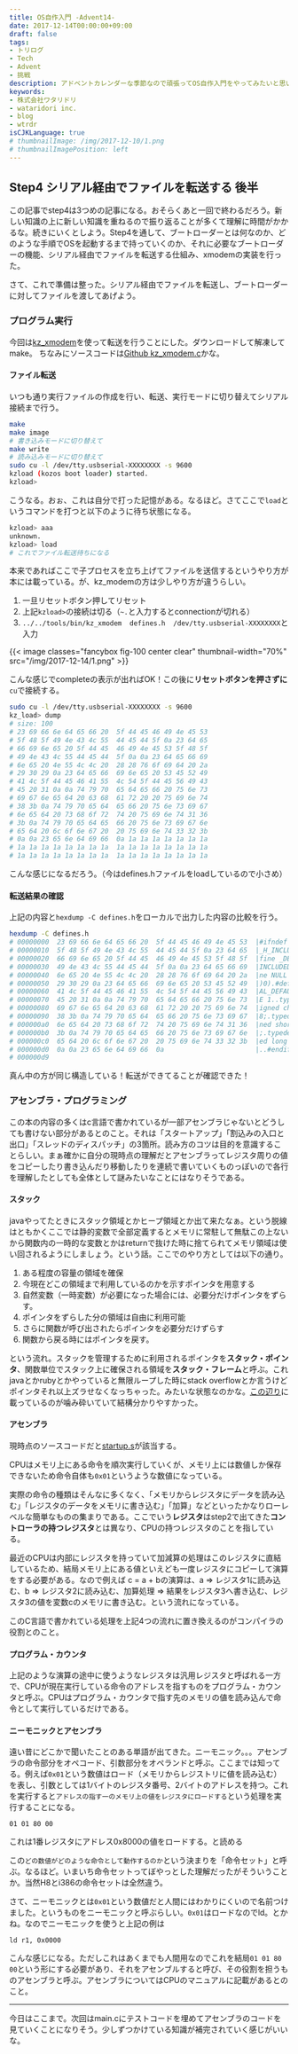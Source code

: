 ```yaml
---
title: OS自作入門 -Advent14-
date: 2017-12-14T00:00:00+09:00
draft: false
tags:
- トリログ
- Tech
- Advent
- 挑戦
description: アドベントカレンダーな季節なので頑張ってOS自作入門をやってみたいと思います。今回は4step目の後半です！ファイル転送についてやっていきます。
keywords:
- 株式会社ワタリドリ
- wataridori inc.
- blog
- wtrdr
isCJKLanguage: true
# thumbnailImage: /img/2017-12-10/1.png
# thumbnailImagePosition: left
---
```


## Step4 シリアル経由でファイルを転送する 後半

この記事でstep4は3つめの記事になる。おそらくあと一回で終わるだろう。新しい知識の上に新しい知識を重ねるので振り返ることが多くて理解に時間がかかるな。続きにいくとしよう。Step4を通して、ブートローダーとは何なのか、どのような手順でOSを起動するまで持っていくのか、それに必要なブートローダーの機能、シリアル経由でファイルを転送する仕組み、xmodemの実装を行った。

さて、これで準備は整った。シリアル経由でファイルを転送し、ブートローダーに対してファイルを渡してあげよう。

### プログラム実行

今回は[kz_xmodem](https://ja.osdn.net/projects/kz-xmodem/)を使って転送を行うことにした。ダウンロードして解凍してmake。
ちなみにソースコードは[Github kz_xmodem.c](https://github.com/kshimo69/h83069fos/blob/master/tools/kz_xmodem/src/kz_xmodem.c)かな。

#### ファイル転送

いつも通り実行ファイルの作成を行い、転送、実行モードに切り替えてシリアル接続まで行う。

```sh
make
make image
# 書き込みモードに切り替えて
make write
# 読み込みモードに切り替えて
sudo cu -l /dev/tty.usbserial-XXXXXXXX -s 9600
kzload (kozos boot loader) started.
kzload>
```

こうなる。おぉ、これは自分で打った記憶がある。なるほど。さてここで`load`というコマンドを打つと以下のように待ち状態になる。


```sh
kzload> aaa
unknown.
kzload> load
# これでファイル転送待ちになる
```

本来であればここで子プロセスを立ち上げてファイルを送信するというやり方が本には載っている。が、kz_modemの方は少しやり方が違うらしい。

1. 一旦リセットボタン押してリセット
1. 上記`kzload>`の接続は切る（`~.`と入力するとconnectionが切れる）
1. `../../tools/bin/kz_xmodem  defines.h  /dev/tty.usbserial-XXXXXXXX`と入力

{{< image classes="fancybox fig-100 center clear" thumbnail-width="70%" src="/img/2017-12-14/1.png" >}}

こんな感じでcompleteの表示が出ればOK！この後に**リセットボタンを押さずに**`cu`で接続する。

```sh
sudo cu -l /dev/tty.usbserial-XXXXXXXX -s 9600
kz_load> dump
# size: 100
# 23 69 66 6e 64 65 66 20  5f 44 45 46 49 4e 45 53
# 5f 48 5f 49 4e 43 4c 55  44 45 44 5f 0a 23 64 65
# 66 69 6e 65 20 5f 44 45  46 49 4e 45 53 5f 48 5f
# 49 4e 43 4c 55 44 45 44  5f 0a 0a 23 64 65 66 69
# 6e 65 20 4e 55 4c 4c 20  28 28 76 6f 69 64 20 2a
# 29 30 29 0a 23 64 65 66  69 6e 65 20 53 45 52 49
# 41 4c 5f 44 45 46 41 55  4c 54 5f 44 45 56 49 43
# 45 20 31 0a 0a 74 79 70  65 64 65 66 20 75 6e 73
# 69 67 6e 65 64 20 63 68  61 72 20 20 75 69 6e 74
# 38 3b 0a 74 79 70 65 64  65 66 20 75 6e 73 69 67
# 6e 65 64 20 73 68 6f 72  74 20 75 69 6e 74 31 36
# 3b 0a 74 79 70 65 64 65  66 20 75 6e 73 69 67 6e
# 65 64 20 6c 6f 6e 67 20  20 75 69 6e 74 33 32 3b
# 0a 0a 23 65 6e 64 69 66  0a 1a 1a 1a 1a 1a 1a 1a
# 1a 1a 1a 1a 1a 1a 1a 1a  1a 1a 1a 1a 1a 1a 1a 1a
# 1a 1a 1a 1a 1a 1a 1a 1a  1a 1a 1a 1a 1a 1a 1a 1a
```

こんな感じになるだろう。（今はdefines.hファイルをloadしているので小さめ）

#### 転送結果の確認

上記の内容と`hexdump -C defines.h`をローカルで出力した内容の比較を行う。

```sh
hexdump -C defines.h
# 00000000  23 69 66 6e 64 65 66 20  5f 44 45 46 49 4e 45 53  |#ifndef _DEFINES|
# 00000010  5f 48 5f 49 4e 43 4c 55  44 45 44 5f 0a 23 64 65  |_H_INCLUDED_.#de|
# 00000020  66 69 6e 65 20 5f 44 45  46 49 4e 45 53 5f 48 5f  |fine _DEFINES_H_|
# 00000030  49 4e 43 4c 55 44 45 44  5f 0a 0a 23 64 65 66 69  |INCLUDED_..#defi|
# 00000040  6e 65 20 4e 55 4c 4c 20  28 28 76 6f 69 64 20 2a  |ne NULL ((void *|
# 00000050  29 30 29 0a 23 64 65 66  69 6e 65 20 53 45 52 49  |)0).#define SERI|
# 00000060  41 4c 5f 44 45 46 41 55  4c 54 5f 44 45 56 49 43  |AL_DEFAULT_DEVIC|
# 00000070  45 20 31 0a 0a 74 79 70  65 64 65 66 20 75 6e 73  |E 1..typedef uns|
# 00000080  69 67 6e 65 64 20 63 68  61 72 20 20 75 69 6e 74  |igned char  uint|
# 00000090  38 3b 0a 74 79 70 65 64  65 66 20 75 6e 73 69 67  |8;.typedef unsig|
# 000000a0  6e 65 64 20 73 68 6f 72  74 20 75 69 6e 74 31 36  |ned short uint16|
# 000000b0  3b 0a 74 79 70 65 64 65  66 20 75 6e 73 69 67 6e  |;.typedef unsign|
# 000000c0  65 64 20 6c 6f 6e 67 20  20 75 69 6e 74 33 32 3b  |ed long  uint32;|
# 000000d0  0a 0a 23 65 6e 64 69 66  0a                       |..#endif.|
# 000000d9
```

真ん中の方が同じ構造している！転送ができてることが確認できた！

### アセンブラ・プログラミング

この本の内容の多くはc言語で書かれているが一部アセンブラじゃないとどうしても書けない部分があるとのこと。それは「スタートアップ」「割込みの入口と出口」「スレッドのディスパッチ」の3箇所。読み方のコツは目的を意識することらしい。まぁ確かに自分の現時点の理解だとアセンブラってレジスタ周りの値をコピーしたり書き込んだり移動したりを連続で書いていくものっぽいので各行を理解したとしても全体として謎みたいなことにはなりそうである。

#### スタック

javaやってたときにスタック領域とかヒープ領域とか出て来たなぁ。という脱線はともかくここでは静的変数で全部定義するとメモリに常駐して無駄この上ないから関数内の一時的な変数とかはreturnで抜けた時に捨てられてメモリ領域は使い回されるようにしましょう。という話。ここでのやり方としては以下の通り。

1. ある程度の容量の領域を確保
1. 今現在どこの領域まで利用しているのかを示すポインタを用意する
1. 自然変数（一時変数）が必要になった場合には、必要分だけポインタをずらす。
1. ポインタをずらした分の領域は自由に利用可能
1. さらに関数が呼び出されたらポインタを必要分だけずらす
1. 関数から戻る時にはポインタを戻す。

という流れ。スタックを管理するために利用されるポインタを**スタック・ポインタ**、関数単位でスタック上に確保される領域を**スタック・フレーム**と呼ぶ。これjavaとかrubyとかやっていると無限ループした時にstack overflowとか言うけどポインタそれ以上ズラせなくなっちゃった。みたいな状態なのかな。[この辺り](https://www.uquest.co.jp/embedded/learning/lecture07-1.html)に載っているのが噛み砕いていて結構分かりやすかった。

#### アセンブラ

現時点のソースコードだと[startup.s](https://github.com/wtrdr/os-advent2017/blob/master/04/bootload/startup.s)が該当する。

CPUはメモリ上にある命令を順次実行していくが、メモリ上には数値しか保存できないため命令自体も`0x01`というような数値になっている。

実際の命令の種類はそんなに多くなく、「メモリからレジスタにデータを読み込む」「レジスタのデータをメモリに書き込む」「加算」などといったかなりローレベルな簡単なものの集まりである。ここでいう**レジスタ**はstep2で出てきた**コントローラの持つレジスタ**とは異なり、CPUの持つレジスタのことを指している。

最近のCPUは内部にレジスタを持っていて加減算の処理はこのレジスタに直結しているため、結局メモリ上にある値といえども一度レジスタにコピーして演算をする必要がある。なので例えば c = a + bの演算は、a => レジスタ1に読み込む、b => レジスタ2に読み込む、加算処理 => 結果をレジスタ3へ書き込む、レジスタ3の値を変数cのメモリに書き込む。という流れになっている。

このC言語で書かれている処理を上記4つの流れに置き換えるのがコンパイラの役割とのこと。

#### プログラム・カウンタ

上記のような演算の途中に使うようなレジスタは汎用レジスタと呼ばれる一方で、CPUが現在実行している命令のアドレスを指すものをプログラム・カウンタと呼ぶ。CPUはプログラム・カウンタで指す先のメモリの値を読み込んで命令として実行しているだけである。


#### ニーモニックとアセンブラ

遠い昔にどこかで聞いたことのある単語が出てきた。ニーモニック。。。アセンブラの命令部分をオペコード、引数部分をオペランドと呼ぶ。ここまでは知ってる。例えば`0x01`という数値はロード（メモリからレジストリに値を読み込む）を表し、引数としては1バイトのレジスタ番号、2バイトのアドレスを持つ。これを実行すると`アドレスの指す一のメモリ上の値をレジスタにロードする`という処理を実行することになる。

```
01 01 80 00
```

これは1番レジスタにアドレス0x8000の値をロードする。と読める

この`どの数値がどのような命令として動作するのか`という決まりを「命令セット」と呼ぶ。なるほど。いまいち命令セットってぼやっとした理解だったがそういうことか。当然H8とi386の命令セットは全然違う。

さて、ニーモニックとは`0x01`という数値だと人間にはわかりにくいので名前つけました。というものをニーモニックと呼ぶらしい。`0x01`はロードなのでld。とかね。なのでニーモニックを使うと上記の例は


```
ld r1, 0x0000
```

こんな感じになる。ただしこれはあくまでも人間用なのでこれを結局`01 01 80 00`という形にする必要があり、それをアセンブルすると呼び、その役割を担うものアセンブラと呼ぶ。アセンブラについてはCPUのマニュアルに記載があるとのこと。

-------------------------------

今日はここまで。次回はmain.cにテストコードを埋めてアセンブラのコードを見ていくことになりそう。少しずつかけている知識が補完されていく感じがいいな。
